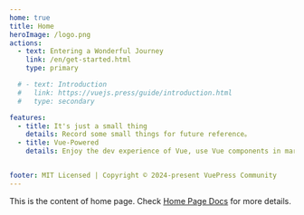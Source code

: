 ```yaml
---
home: true
title: Home
heroImage: /logo.png
actions:
  - text: Entering a Wonderful Journey
    link: /en/get-started.html
    type: primary

  # - text: Introduction
  #   link: https://vuejs.press/guide/introduction.html
  #   type: secondary

features:
  - title: It's just a small thing
    details: Record some small things for future reference。
  - title: Vue-Powered
    details: Enjoy the dev experience of Vue, use Vue components in markdown, and develop custom themes with Vue.


footer: MIT Licensed | Copyright © 2024-present VuePress Community
---
```


This is the content of home page. Check [Home Page Docs][default-theme-home] for more details.

[default-theme-home]: https://vuejs.press/reference/default-theme/frontmatter.html#home-page
